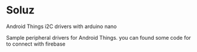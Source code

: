 # Soluz
Android Things i2C drivers with arduino nano

Sample peripheral drivers for Android Things.
you can found some code for to connect with firebase


